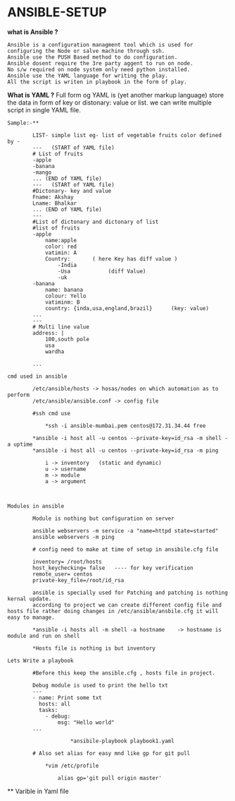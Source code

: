 # ANSIBLE-SETUP
**what is Ansible ?**

	Ansible is a configuration managment tool which is used for configuring the Node or salve machine through ssh.
	Ansible use the PUSH Based method to do configuration.
	Ansible dosent require the 3re party aggent to run on node.
	No s/w required on node system only need python installed.
	Ansible use the YAML language for writing the play.
	All the script is writen in playbook in the form of play.

**What is YAML ?**
		Full form og YAML is (yet another markup language) store the data in form of key or distonary: value or list.
		we can write multiple script in single YAML file.
		
		
	Sample:-**
		
			LIST- simple list eg- list of vegetable fruits color defined by - 
			---   (START of YAML file)
			# List of fruits
			-apple
			-banana
			-mango		
			... (END of YAML file)	
			---   (START of YAML file)			
			#Dictonary- key and value 
			Fname: Akshay
			Lname: Bhalkar	
			... (END of YAML file)
			---
			#List of dictonary and dictonary of list
			#list of fruits
			-apple
				name:apple
				color: red
				vatimin: A
				Country:       ( here Key has diff value )
					-India
					-Usa			(diff Value)
					-uk
			-banana 
				name: banana
				colour: Yello
				vatiminm: B 
				country: {inda,usa,england,brazil}      (key: value)
			...	
			---
			# Multi line value 
			address: |
				100,south pole
				usa
				wardha
						
			...
			
	cmd used in ansible 

			/etc/ansible/hosts -> hosas/nodes on which automation as to perform
			/etc/ansible/ansible.conf -> config file 
			
			#ssh cmd use 
			
				*ssh -i ansible-mumbai.pem centos@172.31.34.44 free 
				
			*ansible -i host all -u centos --private-key=id_rsa -m shell -a uptime
			*ansible -i host all -u centos --private-key=id_rsa -m ping 
			
				i -> inventory   (static and dynamic)
				u -> username
				m -> module 
				a -> argument
				
				
				
	Modules in ansible
 
			Module is nothing but configuration on server 
			
			ansible webservers -m service -a "name=httpd state=started"
			ansible webservers -m ping

			# config need to make at time of setup in ansibile.cfg file
			
			inventory= /root/hosts
			host_keychecking= false   ---- for key verification 
			remote_user= centos
			private-key_file=/root/id_rsa
			
			ansible is specially used for Patching and patching is nothing kernal update.			
			according to project we can create different config file and hosts file rather doing changes in /etc/ansible/ansbile.cfg it will easy to manage.
			
			*ansible -i hosts all -m shell -a hostname    -> hostname is module and run on shell 
			
			*Hosts file is nothing is but inventory
			
	Lets Write a playbook 

			#Before this keep the ansible.cfg , hosts file in project.
			
			Debug module is used to print the hello txt 
			---
			- name: Print some txt 
			  hosts: all
			  tasks:
				- debug:
					msg: "Hello world"
			...
						
						*ansibile-playbook playbook1.yaml
						
			# Also set alias for easy mnd like gp for git pull
			
				*vim /etc/profile
				
					alias gp='git pull origin master'
					
** Varible in Yaml file 

			
			